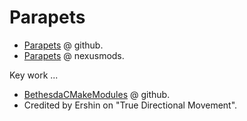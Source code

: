 # Parapets

- [Parapets](https://github.com/Exit-9B) @ github.
- [Parapets](https://next.nexusmods.com/profile/Parapets/mods) @ nexusmods.

Key work ...

- [BethesdaCMakeModules](https://github.com/Exit-9B/BethesdaCMakeModules) @ github.
- Credited by Ershin on "True Directional Movement".
